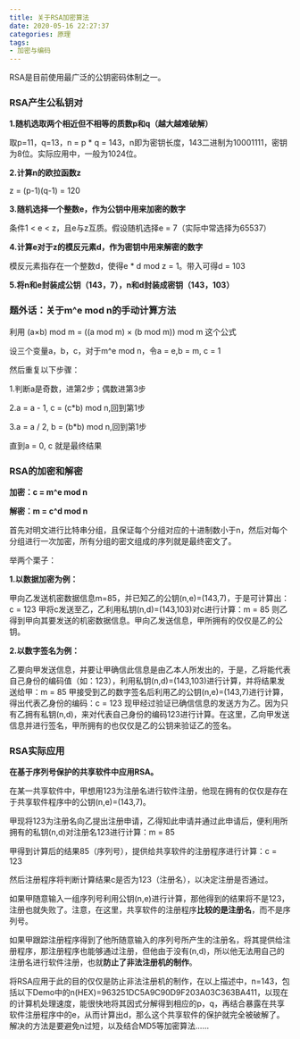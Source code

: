 ```yaml
---
title: 关于RSA加密算法
date: 2020-05-16 22:27:37
categories: 原理
tags:
- 加密与编码
---
```


RSA是目前使用最广泛的公钥密码体制之一。

### RSA产生公私钥对

**1.随机选取两个相近但不相等的质数p和q（越大越难破解）**

取p=11，q=13，n = p * q = 143，n即为密钥长度，143二进制为10001111，密钥为8位。实际应用中，一般为1024位。

**2.计算n的欧拉函数z**

z = (p-1)(q-1) = 120

**3.随机选择一个整数e，作为公钥中用来加密的数字**

条件1 < e < z，且e与z互质。假设随机选择e = 7（实际中常选择为65537）

**4.计算e对于z的模反元素d，作为密钥中用来解密的数字**

模反元素指存在一个整数d，使得e * d mod z = 1。带入可得d = 103

**5.将n和e封装成公钥（143，7），n和d封装成密钥（143，103）**



### 题外话：关于m^e mod n的手动计算方法

利用 (a×b) mod m = ((a mod m) × (b mod m)) mod m 这个公式

设三个变量a，b，c，对于m^e mod n，令a = e,b = m, c = 1

然后重复以下步骤：

1.判断a是奇数，进第2步；偶数进第3步

2.a = a - 1, c = (c*b) mod n,回到第1步

3.a = a / 2, b = (b*b) mod n,回到第1步

直到a = 0, c 就是最终结果



### RSA的加密和解密

**加密：c = m^e mod n**

**解密：m = c^d mod n**

首先对明文进行比特串分组，且保证每个分组对应的十进制数小于n，然后对每个分组进行一次加密，所有分组的密文组成的序列就是最终密文了。

举两个栗子：

**1.以数据加密为例：**

甲向乙发送机密数据信息m=85，并已知乙的公钥(n,e)=(143,7)，于是可计算出：c = 123
甲将c发送至乙，乙利用私钥(n,d)=(143,103)对c进行计算：m = 85
则乙得到甲向其要发送的机密数据信息。甲向乙发送信息，甲所拥有的仅仅是乙的公钥。

**2.以数字签名为例：**

乙要向甲发送信息，并要让甲确信此信息是由乙本人所发出的，于是，乙将能代表自己身份的编码值（如：123），利用私钥(n,d)=(143,103)进行计算，并将结果发送给甲：m = 85
甲接受到乙的数字签名后利用乙的公钥(n,e)=(143,7)进行计算，得出代表乙身份的编码：c = 123
现甲经过验证已确信信息的发送方为乙。因为只有乙拥有私钥(n,d)，来对代表自己身份的编码123进行计算。在这里，乙向甲发送信息并进行签名，甲所拥有的也仅仅是乙的公钥来验证乙的签名。



### RSA实际应用

**在基于序列号保护的共享软件中应用RSA。**

在某一共享软件中，甲想用123为注册名进行软件注册，他现在拥有的仅仅是存在于共享软件程序中的公钥(n,e)=(143,7)。

甲现将123为注册名向乙提出注册申请，乙得知此申请并通过此申请后，便利用所拥有的私钥(n,d)对注册名123进行计算：m = 85

甲得到计算后的结果85（序列号），提供给共享软件的注册程序进行计算：c = 123

然后注册程序将判断计算结果c是否为123（注册名），以决定注册是否通过。

如果甲随意输入一组序列号利用公钥(n,e)进行计算，那他得到的结果将不是123，注册也就失败了。注意，在这里，共享软件的注册程序**比较的是注册名**，而不是序列号。

如果甲跟踪注册程序得到了他所随意输入的序列号所产生的注册名，将其提供给注册程序，那注册程序也能够通过注册，但他由于没有(n,d)，所以他无法用自己的注册名进行软件注册，也就**防止了非法注册机的制作**。

将RSA应用于此的目的仅仅是防止非法注册机的制作，在以上描述中，n=143，包括以下Demo中的n(HEX)=963251DC5A9C90D9F203A03C363BA411，以现在的计算机处理速度，能很快地将其因式分解得到相应的p，q，再结合暴露在共享软件注册程序中的e，从而计算出d，那么这个共享软件的保护就完全被破解了。解决的方法是要避免n过短，以及结合MD5等加密算法……

